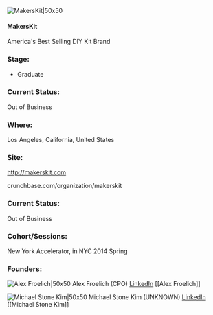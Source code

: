 

![MakersKit|50x50](https://apimg.techstars.com/connect/images/image_files/55a0aac9a93e9f6e38000002/original/MakersKit-Gift-Box-Sticker.png)

#### MakersKit
America's Best Selling DIY Kit Brand

### Stage: 
 - Graduate 

### Current Status: 
Out of Business

### Where:
Los Angeles, California, United States

### Site:
http://makerskit.com



crunchbase.com/organization/makerskit

### Current Status: 
Out of Business

### Cohort/Sessions: 
New York Accelerator, in NYC 2014 Spring

### Founders: 

![Alex Froelich|50x50]() Alex Froelich (CPO) [LinkedIn](https://linkedin.com/in/alex-froelich-766b4478) [[Alex Froelich]]

![Michael Stone Kim|50x50](https://apimg.techstars.com/connect/images/image_files/5387/d5fb/5ba7/ca55/8c00/0001/original/mike-techstars.jpg) Michael Stone Kim (UNKNOWN) [LinkedIn](https://linkedin.com/in/makermike) [[Michael Stone Kim]]


